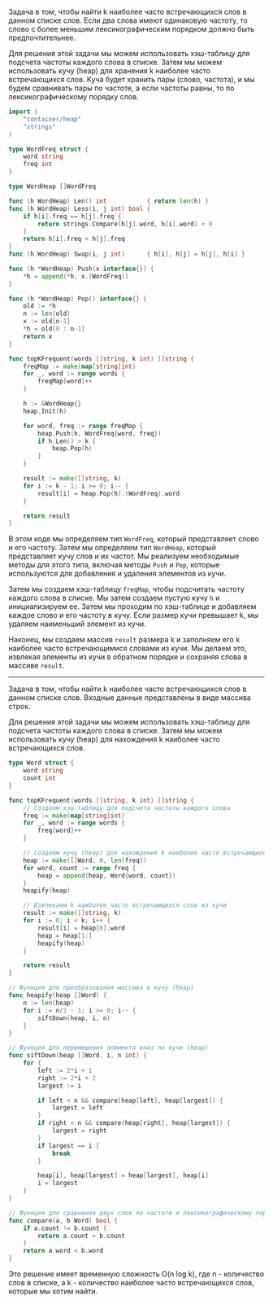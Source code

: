 Задача в том, чтобы найти k наиболее часто встречающихся слов в данном списке слов. Если два слова имеют одинаковую частоту, то слово с более меньшим лексикографическим порядком должно быть предпочтительнее.

Для решения этой задачи мы можем использовать хэш-таблицу для подсчета частоты каждого слова в списке. Затем мы можем использовать кучу (heap) для хранения k наиболее часто встречающихся слов. Куча будет хранить пары (слово, частота), и мы будем сравнивать пары по частоте, а если частоты равны, то по лексикографическому порядку слов.

```go
import (
    "container/heap"
    "strings"
)

type WordFreq struct {
    word string
    freq int
}

type WordHeap []WordFreq

func (h WordHeap) Len() int           { return len(h) }
func (h WordHeap) Less(i, j int) bool {
    if h[i].freq == h[j].freq {
        return strings.Compare(h[j].word, h[i].word) < 0
    }
    return h[i].freq < h[j].freq
}
func (h WordHeap) Swap(i, j int)      { h[i], h[j] = h[j], h[i] }

func (h *WordHeap) Push(x interface{}) {
    *h = append(*h, x.(WordFreq))
}

func (h *WordHeap) Pop() interface{} {
    old := *h
    n := len(old)
    x := old[n-1]
    *h = old[0 : n-1]
    return x
}

func topKFrequent(words []string, k int) []string {
    freqMap := make(map[string]int)
    for _, word := range words {
        freqMap[word]++
    }

    h := &WordHeap{}
    heap.Init(h)

    for word, freq := range freqMap {
        heap.Push(h, WordFreq{word, freq})
        if h.Len() > k {
            heap.Pop(h)
        }
    }

    result := make([]string, k)
    for i := k - 1; i >= 0; i-- {
        result[i] = heap.Pop(h).(WordFreq).word
    }

    return result
}
```

В этом коде мы определяем тип `WordFreq`, который представляет слово и его частоту. Затем мы определяем тип `WordHeap`, который представляет кучу слов и их частот. Мы реализуем необходимые методы для этого типа, включая методы `Push` и `Pop`, которые используются для добавления и удаления элементов из кучи.

Затем мы создаем хэш-таблицу `freqMap`, чтобы подсчитать частоту каждого слова в списке. Мы затем создаем пустую кучу `h` и инициализируем ее. Затем мы проходим по хэш-таблице и добавляем каждое слово и его частоту в кучу. Если размер кучи превышает k, мы удаляем наименьший элемент из кучи.

Наконец, мы создаем массив `result` размера k и заполняем его k наиболее часто встречающимися словами из кучи. Мы делаем это, извлекая элементы из кучи в обратном порядке и сохраняя слова в массиве `result`.

---

Задача в том, чтобы найти k наиболее часто встречающихся слов в данном списке слов. Входные данные представлены в виде массива строк.

Для решения этой задачи мы можем использовать хэш-таблицу для подсчета частоты каждого слова в списке. Затем мы можем использовать кучу (heap) для нахождения k наиболее часто встречающихся слов.

```go
type Word struct {
    word string
    count int
}

func topKFrequent(words []string, k int) []string {
    // Создаем хэш-таблицу для подсчета частоты каждого слова
    freq := make(map[string]int)
    for _, word := range words {
        freq[word]++
    }

    // Создаем кучу (heap) для нахождения k наиболее часто встречающихся слов
    heap := make([]Word, 0, len(freq))
    for word, count := range freq {
        heap = append(heap, Word{word, count})
    }
    heapify(heap)

    // Извлекаем k наиболее часто встречающихся слов из кучи
    result := make([]string, k)
    for i := 0; i < k; i++ {
        result[i] = heap[0].word
        heap = heap[1:]
        heapify(heap)
    }

    return result
}

// Функция для преобразования массива в кучу (heap)
func heapify(heap []Word) {
    n := len(heap)
    for i := n/2 - 1; i >= 0; i-- {
        siftDown(heap, i, n)
    }
}

// Функция для перемещения элемента вниз по куче (heap)
func siftDown(heap []Word, i, n int) {
    for {
        left := 2*i + 1
        right := 2*i + 2
        largest := i

        if left < n && compare(heap[left], heap[largest]) {
            largest = left
        }
        if right < n && compare(heap[right], heap[largest]) {
            largest = right
        }
        if largest == i {
            break
        }

        heap[i], heap[largest] = heap[largest], heap[i]
        i = largest
    }
}

// Функция для сравнения двух слов по частоте и лексикографическому порядку
func compare(a, b Word) bool {
    if a.count != b.count {
        return a.count > b.count
    }
    return a.word < b.word
}
```

Это решение имеет временную сложность O(n log k), где n - количество слов в списке, а k - количество наиболее часто встречающихся слов, которые мы хотим найти.
